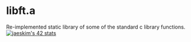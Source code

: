 # libft.a
Re-implemented static library of some of the standard c library functions.
 [![jaeskim's 42 stats](https://badge42.herokuapp.com/api/stats/intra_id)](https://github.com/JaeSeoKim/badge42)
